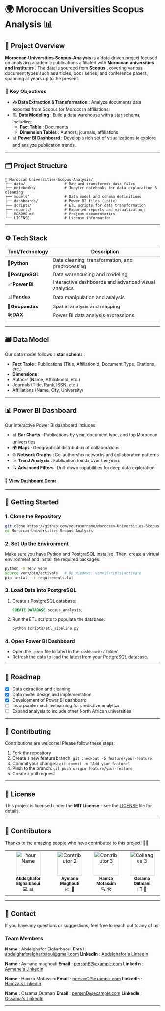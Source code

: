 # 🌍 Moroccan Universities Scopus Analysis 📊

## 📜 Project Overview

**Moroccan-Universities-Scopus-Analysis** is a data-driven project focused on analyzing academic publications affiliated with  **Moroccan universities and institutes** . The data is sourced from  **Scopus** , covering various document types such as articles, book series, and conference papers, spanning all years up to the present.

### 🎯 Key Objectives

* 📥  **Data Extraction & Transformation** : Analyze documents data exported from Scopus for Moroccan affiliations.
* 🏗️  **Data Modeling** : Build a data warehouse with a star schema, including:
  * **Fact Table** : Documents
  * **Dimension Tables** : Authors, journals, affiliations
* 📊  **Power BI Dashboard** : Develop a rich set of visualizations to explore and analyze publication trends.

---

## 🗂️ Project Structure

```
📁 Moroccan-Universities-Scopus-Analysis/
├── data/                  # Raw and transformed data files
├── notebooks/             # Jupyter notebooks for data exploration & cleaning
├── models/                # Data model and schema definitions
├── dashboards/            # Power BI files (.pbix)
├── scripts/               # ETL scripts for data transformation
├── reports/               # Exported reports and visualizations
├── README.md              # Project documentation
└── LICENSE                # License information
```

---

## ⚙️ Tech Stack

| Tool/Technology        | Description                                          |
| ---------------------- | ---------------------------------------------------- |
| 🐍**Python**     | Data cleaning, transformation, and preprocessing     |
| 🐘**PostgreSQL** | Data warehousing and modeling                        |
| 📈**Power BI**   | Interactive dashboards and advanced visual analytics |
| 📊**Pandas**     | Data manipulation and analysis                       |
| 📍**Geopandas**  | Spatial analysis and mapping                         |
| 🛠️**DAX**      | Power BI data analysis expressions                   |

---

## 🗃️ Data Model

Our data model follows a  **star schema** :

* **Fact Table** : Publications (Title, AffiliationId, Document Type, Citations, etc.)
* **Dimensions** :
* Authors (Name, AffiliationId, etc.)
* Journals (Title, Rank, ISSN, etc.)
* Affiliations (Name, City, University)

---

## 📊 Power BI Dashboard

Our interactive Power BI dashboard includes:

* 📊  **Bar Charts** : Publications by year, document type, and top Moroccan universities
* 🌍  **Maps** : Geographical distribution of collaborations
* 🌐  **Network Graphs** : Co-authorship networks and collaboration patterns
* 📉  **Trend Analysis** : Publication trends over the years
* 🔍  **Advanced Filters** : Drill-down capabilities for deep data exploration

#### 🔗 [View Dashboard Demo](#)

---

## 🚀 Getting Started

### 1. Clone the Repository

```bash
git clone https://github.com/yourusername/Moroccan-Universities-Scopus-Analysis.git
cd Moroccan-Universities-Scopus-Analysis
```

### 2. Set Up the Environment

Make sure you have Python and PostgreSQL installed. Then, create a virtual environment and install the required packages:

```bash
python -m venv venv
source venv/bin/activate   # On Windows: venv\Scripts\activate
pip install -r requirements.txt
```

### 3. Load Data into PostgreSQL

1. Create a PostgreSQL database:
   ```sql
   CREATE DATABASE scopus_analysis;
   ```
2. Run the ETL scripts to populate the database:
   ```bash
   python scripts/etl_pipeline.py
   ```

### 4. Open Power BI Dashboard

* Open the `.pbix` file located in the `dashboards/` folder.
* Refresh the data to load the latest from your PostgreSQL database.

---

## 📅 Roadmap

* [X] Data extraction and cleaning
* [X] Data model design and implementation
* [X] Development of Power BI dashboard
* [ ] Incorporate machine learning for predictive analytics
* [ ] Expand analysis to include other North African universities

---

## 🤝 Contributing

Contributions are welcome! Please follow these steps:

1. Fork the repository
2. Create a new feature branch: `git checkout -b feature/your-feature`
3. Commit your changes: `git commit -m "Add your feature"`
4. Push to the branch: `git push origin feature/your-feature`
5. Create a pull request

---

## 📄 License

This project is licensed under the **MIT License** - see the [LICENSE]() file for details.

---

## 👥 Contributors

Thanks to the amazing people who have contributed to this project! 💪🚀

<table>
  <tr>
    <td align="center">
      <a href="https://github.com/Abdelghafor-az">
        <img src="https://avatars.githubusercontent.com/Abdelghafor-az" width="80px;" alt="Your Name"/>
        <br/>
        <sub><b>Abdelghafor Elgharbaoui</b></sub>
      </a>
      <br/>
      💻 📊
    </td>
    <td align="center">
      <a href="https://github.com/aymane-maghouti">
        <img src="https://avatars.githubusercontent.com/aymane-maghouti" width="80px;" alt="Contributor 2"/>
        <br/>
        <sub><b>Aymane Maghouti</b></sub>
      </a>
      <br/>
      📈 📖
    </td>
    <td align="center">
      <a href="https://github.com/hamzaae">
        <img src="https://avatars.githubusercontent.com/hamzaae" width="80px;" alt="Contributor 3"/>
        <br/>
        <sub><b>Hamza Motassim</b></sub>
      </a>
      <br/>
      🔍 🛠️
    </td>
    <td align="center">
      <a href="https://github.com/nexossama">
        <img src="https://avatars.githubusercontent.com/nexossama" width="80px;" alt="Colleague 3"/> <br/>
        <sub><b>Ossama Outmani</b></sub>
      </a>
      <br/>
      🗂️ 🔬 </td>
  </tr>
</table>

---

## 📧 Contact

If you have any questions or suggestions, feel free to reach out to any of us!

### Team Members

 **Name** : Abdelghafor Elgharbaoui
 **Email** : [abdelghaforelgharbaoui@gmail.com]()
 **LinkedIn** : [Abdelghafor&#39;s LinkedIn](https://linkedin.com/in/personAprofile)

 **Name** : Aymane maghouti
 **Email** : [personB@example.com]()
 **LinkedIn** : [Aymane&#39;s LinkedIn](https://linkedin.com/in/personBprofile)

 **Name** : Hamza Motassim
 **Email** : [personC@example.com]()
 **LinkedIn** : [Hamza&#39;s LinkedIn](https://linkedin.com/in/personCprofile)

 **Name** : Ossama Outmani
 **Email** : [personD@example.com]()
 **LinkedIn** : [Ossama&#39;s LinkedIn](https://linkedin.com/in/personDprofile)

---
